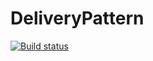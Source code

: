 # DeliveryPattern
[![Build status](https://ci.appveyor.com/api/projects/status/lbs4hycn6ah6mb3w?svg=true)](https://ci.appveyor.com/project/ValeriaVN/deliverypattern)
